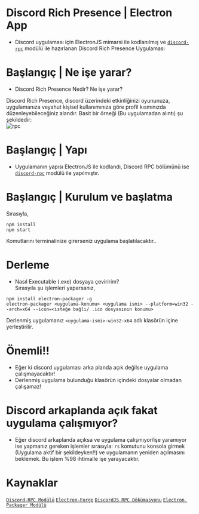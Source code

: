 # Discord Rich Presence | Electron App
- Discord uygulaması için ElectronJS mimarsi ile kodlanılmış ve [`discord-rpc`](https://www.npmjs.com/package/discord-rpc) modülü ile hazırlanan Discord Rich Presence Uygulaması

# Başlangıç | Ne işe yarar?
- Discord Rich Presence Nedir? Ne işe yarar?

Discord Rich Presence, discord üzerindeki etkinliğinizi oyununuza, uygulamanıza veyahut kişisel kullanımınıza göre profil kısmınızda düzenleyebileceğiniz alandır.
Basit bir örneği (Bu uygulamadan alıntı) şu şekildedir:<br>
![rpc](https://user-images.githubusercontent.com/77791070/151699180-ad69ca2c-006a-4076-90d5-d3aabe6117f5.PNG)

# Başlangıç | Yapı
- Uygulamanın yapısı ElectronJS ile kodlandı, Discord RPC bölümünü ise [`discord-rpc`](https://www.npmjs.com/package/discord-rpc) modülü ile yapılmıştır.

# Başlangıç | Kurulum ve başlatma
Sırasıyla,
```
npm install
npm start
```
Komutlarını terminalinize girerseniz uygulama başlatılacaktır..

# Derleme
- Nasıl Executable (.exe) dosyaya çeviririm?<br>
Sırasyıla şu işlemleri yaparsanız,
```
npm install electron-packager -g
electron-packager <uygulama-konumu> <uygulama ismi> --platform=win32 --arch=x64 --icon=<isteğe bağlı/ .ico dosyasının konumu>
```
 Derlenmiş uygulamanız `<uygulama-ismi>-win32-x64` adlı klasörün içine yerleştirilir.

# Önemli!!
- Eğer ki discord uygulaması arka planda açık değilse uygulama çalışmayacaktır!
- Derlenmiş uygulama bulunduğu klasörün içindeki dosyalar olmadan çalışamaz!
  
# Discord arkaplanda açık fakat uygulama çalışmıyor?
- Eğer discord arkaplanda açıksa ve uygulama çalışmıyor/işe yaramıyor ise yapmanız gereken işlemler sırasıyla:
`rs` komutunu konsola girmek (Uygulama aktif bir şekildeyken!!) ve uygulamanın yeniden açılmasını beklemek. Bu işlem %98 ihtimalle işe yarayacaktır.


# Kaynaklar

[`Discord-RPC Modülü`](https://www.npmjs.com/package/discord-rpc)
[`Electron-Forge`](https://github.com/electron-userland/electron-forge)
[`DiscordJS RPC Dökümasyonu`](https://discord.js.org/#/docs/rpc/master/general/welcome)
[`Electron Packager Modülü`](https://www.npmjs.com/package/electron-packager)
